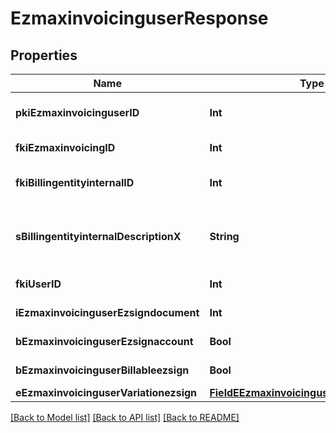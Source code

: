 # EzmaxinvoicinguserResponse

## Properties
Name | Type | Description | Notes
------------ | ------------- | ------------- | -------------
**pkiEzmaxinvoicinguserID** | **Int** | The unique ID of the Ezmaxinvoicinguser | [optional] 
**fkiEzmaxinvoicingID** | **Int** | The unique ID of the Ezmaxinvoicing | [optional] 
**fkiBillingentityinternalID** | **Int** | The unique ID of the Billingentityinternal. | 
**sBillingentityinternalDescriptionX** | **String** | The description of the Billingentityinternal in the language of the requester | 
**fkiUserID** | **Int** | The unique ID of the User | 
**iEzmaxinvoicinguserEzsigndocument** | **Int** | The number of ezsign documents | 
**bEzmaxinvoicinguserEzsignaccount** | **Bool** | Whether there is an eZsign account | 
**bEzmaxinvoicinguserBillableezsign** | **Bool** | Whether it is billable for eZsign | 
**eEzmaxinvoicinguserVariationezsign** | [**FieldEEzmaxinvoicinguserVariationezsign**](FieldEEzmaxinvoicinguserVariationezsign.md) |  | 

[[Back to Model list]](../README.md#documentation-for-models) [[Back to API list]](../README.md#documentation-for-api-endpoints) [[Back to README]](../README.md)


